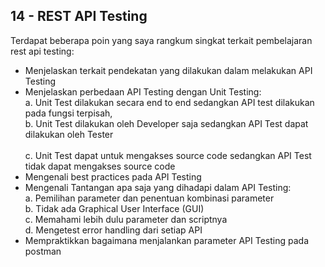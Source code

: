 ## 14 - REST API Testing

Terdapat beberapa poin yang saya rangkum singkat terkait pembelajaran rest api testing: <br>
- Menjelaskan terkait pendekatan yang dilakukan dalam melakukan API Testing <br>
- Menjelaskan perbedaan API Testing dengan Unit Testing: <br>
    a. Unit Test dilakukan secara end to end sedangkan API test dilakukan pada fungsi terpisah, <br>
    b. Unit Test dilakukan oleh Developer saja sedangkan API Test dapat dilakukan oleh Tester <br>        
    c. Unit Test dapat untuk mengakses source code sedangkan API Test tidak dapat mengakses source code <br>
- Mengenali best practices pada API Testing <br>
- Mengenali Tantangan apa saja yang dihadapi dalam API Testing: <br>
    a. Pemilihan parameter dan penentuan kombinasi parameter <br>
    b. Tidak ada Graphical User Interface (GUI) <br>
    c. Memahami lebih dulu parameter dan scriptnya <br> 
    d. Mengetest error handling dari setiap API <br>
- Mempraktikkan bagaimana menjalankan parameter API Testing pada postman
